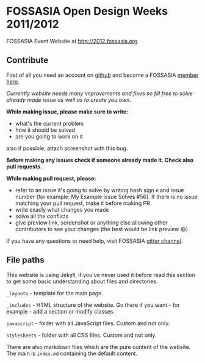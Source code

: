 # FOSSASIA Open Design Weeks 2011/2012

FOSSASIA Event Website at http://2012.fossasia.org

## Contribute
First of all you need an account on [github](https://github.com/) and become a FOSSASIA [member here](https://orgmanager.miguelpiedrafita.com/join/6295529).

*Currently website needs many improvements and fixes so fill free to solve already made issue as well as to create you own.*

**While making issue, please make sure to write:**
 - what's the current problem
 - how it should be solved
 - are you going to work on it
 
also if possible, attach screenshot with this bug.

**Before making any issues check if someone already made it. Check also pull requests.**

**While making pull request, please:**
 - refer to an issue it's going to solve by writing hash sign `#` and issue number (for example: My Example Issue Solves #56). If there is no issue matching your pull request, make it before making PR.
 - write exacly what changes you made
 - solve all the conflicts
 - give preview link, screenshot or anything else allowing other contributors to see your changes (the best would be link preview :smiley:)

If you have any questions or need help, visit FOSSASIA [gitter channel](https://gitter.im/fossasia/fossasia).

## File paths
This website is using Jekyll, if you've never used it before read this section to get some basic understanding about files and directories.

`_layouts` - template for the main page.

`_includes` - HTML structure of the website. Go there if you want -  for example -  add a section or modify classes.

`javascript` - folder with all JavaScript files. Custom and not only.

`stylesheets` - folder with all CSS files. Custom and not only.

There are also markdown files which are the pure content of the website. The main is `index.md` containing the default content.
